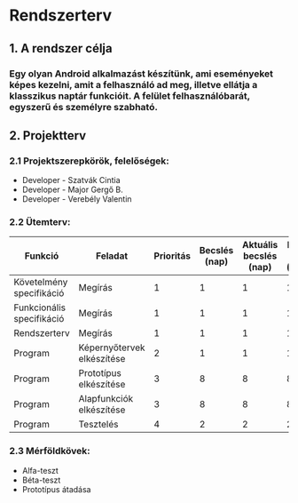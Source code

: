 ﻿
# Rendszerterv
## 1. A rendszer célja
### Egy olyan Android alkalmazást készítünk, ami eseményeket képes kezelni, amit a felhasználó ad meg, illetve ellátja a klasszikus naptár funkcióit. A felület felhasználóbarát, egyszerű és személyre szabható.
## 2. Projektterv

### 2.1 Projektszerepkörök, felelőségek:
   * Developer - Szatvák Cintia
   * Developer - Major Gergő B.
   * Developer - Verebély Valentin

### 2.2 Ütemterv:

|Funkció                  | Feladat                                | Prioritás | Becslés (nap) | Aktuális becslés (nap) | Eltelt idő (nap) | Becsült idő (nap) |
|-------------------------|----------------------------------------|-----------|---------------|------------------------|------------------|---------------------|
|Követelmény specifikáció |Megírás                                 |         1 |             1 |                      1 |                1 |                   1 |             
|Funkcionális specifikáció|Megírás                                 |         1 |             1 |                      1 |                1 |                   1 |
|Rendszerterv             |Megírás                                 |         1 |             1 |                      1 |                1 |                   1 |
|Program                  |Képernyőtervek elkészítése              |         2 |             1 |                      1 |                1 |                   1 |
|Program                  |Prototípus elkészítése                  |         3 |             8 |                      8 |                8 |                   8 |
|Program                  |Alapfunkciók elkészítése                |         3 |             8 |                      8 |                8 |                   8 |
|Program                  |Tesztelés                               |         4 |             2 |                      2 |                2 |                   2 |
     
### 2.3 Mérföldkövek:
* Alfa-teszt
* Béta-teszt
* Prototípus átadása
     

